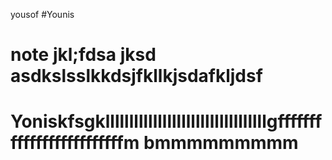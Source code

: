 yousof 
#Younis
# note jkl;fdsa jksd asdkslsslkkdsjfkllkjsdafkljdsf
# Yoniskfsgkllllllllllllllllllllllllllllllllllgfffffffffffffffffffffffffm bmmmmmmmmm 											

